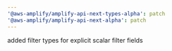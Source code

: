 ```yaml
---
'@aws-amplify/amplify-api-next-types-alpha': patch
'@aws-amplify/amplify-api-next-alpha': patch
---
```


added filter types for explicit scalar filter fields

